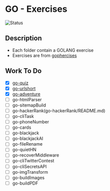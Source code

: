 # GO - Exercises

![Status](https://img.shields.io/badge/Status-InProgess-Orange)

## Description

- Each folder contain a GOLANG exercise
- Exercises are from [gophercises](https://gophercises.com/)

## Work To Do

- [x] [go-quiz](go-quiz/README.md)
- [x] [go-urlshort](go-urlshort/README.md)
- [x] [go-adventure](go-adventure/README.md)
- [ ] go-htmlParser
- [ ] go-sitemapBuild
- [ ] go-hackerRank(go-hackerRank/README.md)
- [ ] go-cliTask
- [ ] go-phoneNumber
- [ ] go-cards
- [ ] go-blackjack
- [ ] go-blackjackAI
- [ ] go-fileRename
- [ ] go-quietHN
- [ ] go-recoverMiddleware
- [ ] go-cliTwitterContest
- [ ] go-cliSecretsAPI
- [ ] go-imgTransform
- [ ] go-buildImages
- [ ] go-buildPDF
